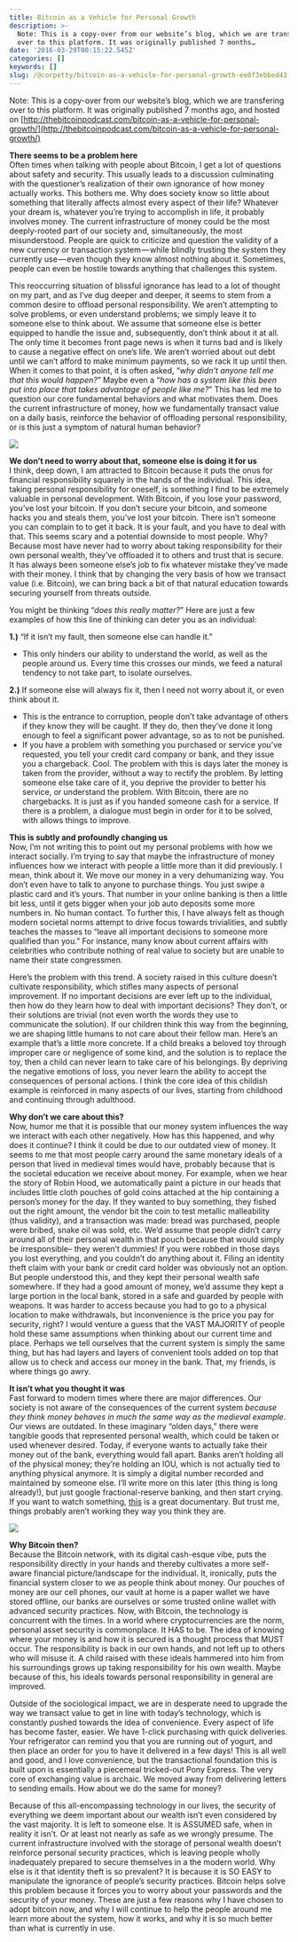 ```yaml
---
title: Bitcoin as a Vehicle for Personal Growth
description: >-
  Note: This is a copy-over from our website’s blog, which we are transfering
  over to this platform. It was originally published 7 months…
date: '2016-03-29T00:15:22.545Z'
categories: []
keywords: []
slug: /@corpetty/bitcoin-as-a-vehicle-for-personal-growth-ee0f3ebbed43
---
```


Note: This is a copy-over from our website’s blog, which we are transfering over to this platform. It was originally published 7 months ago, and hosted on [http://thebitcoinpodcast.com/bitcoin-as-a-vehicle-for-personal-growth/](http://thebitcoinpodcast.com/bitcoin-as-a-vehicle-for-personal-growth/)

**There seems to be a problem here**  
Often times when talking with people about Bitcoin, I get a lot of questions about safety and security. This usually leads to a discussion culminating with the questioner’s realization of their own ignorance of how money actually works. This bothers me. Why does society know so little about something that literally affects almost every aspect of their life? Whatever your dream is, whatever you’re trying to accomplish in life, it probably involves money. The current infrastructure of money could be the most deeply-rooted part of our society and, simultaneously, the most misunderstood. People are quick to criticize and question the validity of a new currency or transaction system — while blindly trusting the system they currently use — even though they know almost nothing about it. Sometimes, people can even be hostile towards anything that challenges this system.

This reoccurring situation of blissful ignorance has lead to a lot of thought on my part, and as I’ve dug deeper and deeper, it seems to stem from a common desire to offload personal responsibility. We aren’t attempting to solve problems, or even understand problems; we simply leave it to someone else to think about. We assume that someone else is better equipped to handle the issue and, subsequently, don’t think about it at all. The only time it becomes front page news is when it turns bad and is likely to cause a negative effect on one’s life. We aren’t worried about out debt until we can’t afford to make minimum payments, so we rack it up until then. When it comes to that point, it is often asked, “_why didn’t anyone tell me that this would happen?_” Maybe even a “_how has a system like this been put into place that takes advantage of people like me?_” This has led me to question our core fundamental behaviors and what motivates them. Does the current infrastructure of money, how we fundamentally transact value on a daily basis, reinforce the behavior of offloading personal responsibility, or is this just a symptom of natural human behavior?

![](/images/medium/0__KKYeLrGaEQ3c4ZJD.)

**We don’t need to worry about that, someone else is doing it for us**  
I think, deep down, I am attracted to Bitcoin because it puts the onus for financial responsibility squarely in the hands of the individual. This idea, taking personal responsibility for oneself, is something I find to be extremely valuable in personal development. With Bitcoin, if you lose your password, you’ve lost your bitcoin. If you don’t secure your bitcoin, and someone hacks you and steals them, you’ve lost your bitcoin. There isn’t someone you can complain to to get it back. It is your fault, and you have to deal with that. This seems scary and a potential downside to most people. Why? Because most have never had to worry about taking responsibility for their own personal wealth, they’ve offloaded it to others and trust that is secure. It has always been someone else’s job to fix whatever mistake they’ve made with their money. I think that by changing the very basis of how we transact value (i.e. Bitcoin), we can bring back a bit of that natural education towards securing yourself from threats outside.

You might be thinking “_does this really matter?_” Here are just a few examples of how this line of thinking can deter you as an individual:

**1.)** “If it isn’t my fault, then someone else can handle it.”

*   This only hinders our ability to understand the world, as well as the people around us. Every time this crosses our minds, we feed a natural tendency to not take part, to isolate ourselves.

**2.)** If someone else will always fix it, then I need not worry about it, or even think about it.

*   This is the entrance to corruption, people don’t take advantage of others if they know they will be caught. If they do, then they’ve done it long enough to feel a significant power advantage, so as to not be punished.
*   If you have a problem with something you purchased or service you’ve requested, you tell your credit card company or bank, and they issue you a chargeback. Cool. The problem with this is days later the money is taken from the provider, without a way to rectify the problem. By letting someone else take care of it, you deprive the provider to better his service, or understand the problem. With Bitcoin, there are no chargebacks. It is just as if you handed someone cash for a service. If there is a problem, a dialogue must begin in order for it to be solved, with allows things to improve.

**This is subtly and profoundly changing us**  
Now, I’m not writing this to point out my personal problems with how we interact socially. I’m trying to say that maybe the infrastructure of money influences how we interact with people a little more than it did previously. I mean, think about it. We move our money in a very dehumanizing way. You don’t even have to talk to anyone to purchase things. You just swipe a plastic card and it’s yours. That number in your online banking is then a little bit less, until it gets bigger when your job auto deposits some more numbers in. No human contact. To further this, I have always felt as though modern societal norms attempt to drive focus towards trivialities, and subtly teaches the masses to “leave all important decisions to someone more qualified than you.” For instance, many know about current affairs with celebrities who contribute nothing of real value to society but are unable to name their state congressmen.

Here’s the problem with this trend. A society raised in this culture doesn’t cultivate responsibility, which stifles many aspects of personal improvement. If no important decisions are ever left up to the individual, then how do they learn how to deal with important decisions? They don’t, or their solutions are trivial (not even worth the words they use to communicate the solution). If our children think this way from the beginning, we are shaping little humans to not care about their fellow man. Here’s an example that’s a little more concrete. If a child breaks a beloved toy through improper care or negligence of some kind, and the solution is to replace the toy, then a child can never learn to take care of his belongings. By depriving the negative emotions of loss, you never learn the ability to accept the consequences of personal actions. I think the core idea of this childish example is reinforced in many aspects of our lives, starting from childhood and continuing through adulthood.

**Why don’t we care about this?**  
Now, humor me that it is possible that our money system influences the way we interact with each other negatively. How has this happened, and why does it continue? I think it could be due to our outdated view of money. It seems to me that most people carry around the same monetary ideals of a person that lived in medieval times would have, probably because that is the societal education we receive about money. For example, when we hear the story of Robin Hood, we automatically paint a picture in our heads that includes little cloth pouches of gold coins attached at the hip containing a person’s money for the day. If they wanted to buy something, they fished out the right amount, the vendor bit the coin to test metallic malleability (thus validity), and a transaction was made: bread was purchased, people were bribed, snake oil was sold, etc. We’d assume that people didn’t carry around all of their personal wealth in that pouch because that would simply be irresponsible– they weren’t dummies! If you were robbed in those days you lost everything, and you couldn’t do anything about it. Filing an identity theft claim with your bank or credit card holder was obviously not an option. But people understood this, and they kept their personal wealth safe somewhere. If they had a good amount of money, we’d assume they kept a large portion in the local bank, stored in a safe and guarded by people with weapons. It was harder to access because you had to go to a physical location to make withdrawals, but inconvenience is the price you pay for security, right? I would venture a guess that the VAST MAJORITY of people hold these same assumptions when thinking about our current time and place. Perhaps we tell ourselves that the current system is simply the same thing, but has had layers and layers of convenient tools added on top that allow us to check and access our money in the bank. That, my friends, is where things go awry.

**It isn’t what you thought it was**  
Fast forward to modern times where there are major differences. Our society is not aware of the consequences of the current system _because they think money behaves in much the same way as the medieval example_. Our views are outdated. In these imaginary “olden days,” there were tangible goods that represented personal wealth, which could be taken or used whenever desired. Today, if everyone wants to actually take their money out of the bank, everything would fall apart. Banks aren’t holding all of the physical money; they’re holding an IOU, which is not actually tied to anything physical anymore. It is simply a digital number recorded and maintained by someone else. I’ll write more on this later (this thing is long already!), but just google fractional-reserve banking, and then start crying. If you want to watch something, [this](https://theendofmoneyasweknowit.wordpress.com/) is a great documentary. But trust me, things probably aren’t working they way you think they are.

![](/images/medium/0__fYa4yRlAcGeofulm.)

**Why Bitcoin then?**  
Because the Bitcoin network, with its digital cash-esque vibe, puts the responsibility directly in your hands and thereby cultivates a more self-aware financial picture/landscape for the individual. It, ironically, puts the financial system closer to we as people think about money. Our pouches of money are our cell phones, our vault at home is a paper wallet we have stored offline, our banks are ourselves or some trusted online wallet with advanced security practices. Now, with Bitcoin, the technology is concurrent with the times. In a world where cryptocurrencies are the norm, personal asset security is commonplace. It HAS to be. The idea of knowing where your money is and how it is secured is a thought process that MUST occur. The responsibility is back in our own hands, and not left up to others who will misuse it. A child raised with these ideals hammered into him from his surroundings grows up taking responsibility for his own wealth. Maybe because of this, his ideals towards personal responsibility in general are improved.

Outside of the sociological impact, we are in desperate need to upgrade the way we transact value to get in line with today’s technology, which is constantly pushed towards the idea of convenience. Every aspect of life has become faster, easier. We have 1-click purchasing with quick deliveries. Your refrigerator can remind you that you are running out of yogurt, and then place an order for you to have it delivered in a few days! This is all well and good, and I love convenience, but the transactional foundation this is built upon is essentially a piecemeal tricked-out Pony Express. The very core of exchanging value is archaic. We moved away from delivering letters to sending emails. How about we do the same for money?

Because of this all-encompassing technology in our lives, the security of everything we deem important about our wealth isn’t even considered by the vast majority. It is left to someone else. It is ASSUMED safe, when in reality it isn’t. Or at least not nearly as safe as we wrongly presume. The current infrastructure involved with the storage of personal wealth doesn’t reinforce personal security practices, which is leaving people wholly inadequately prepared to secure themselves in a the modern world. Why else is it that identity theft is so prevalent? It is because it is SO EASY to manipulate the ignorance of people’s security practices. Bitcoin helps solve this problem because it forces you to worry about your passwords and the security of your money. These are just a few reasons why I have chosen to adopt bitcoin now, and why I will continue to help the people around me learn more about the system, how it works, and why it is so much better than what is currently in use.